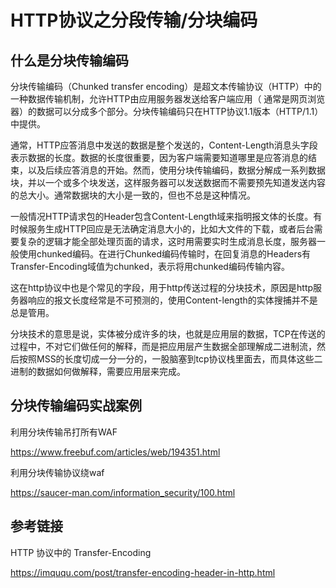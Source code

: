 # HTTP协议之分段传输/分块编码

## 什么是分块传输编码

分块传输编码（Chunked transfer encoding）是超文本传输协议（HTTP）中的一种数据传输机制，允许HTTP由应用服务器发送给客户端应用（ 通常是网页浏览器）的数据可以分成多个部分。分块传输编码只在HTTP协议1.1版本（HTTP/1.1）中提供。

通常，HTTP应答消息中发送的数据是整个发送的，Content-Length消息头字段表示数据的长度。数据的长度很重要，因为客户端需要知道哪里是应答消息的结束，以及后续应答消息的开始。然而，使用分块传输编码，数据分解成一系列数据块，并以一个或多个块发送，这样服务器可以发送数据而不需要预先知道发送内容的总大小。通常数据块的大小是一致的，但也不总是这种情况。

一般情况HTTP请求包的Header包含Content-Length域来指明报文体的长度。有时候服务生成HTTP回应是无法确定消息大小的，比如大文件的下载，或者后台需要复杂的逻辑才能全部处理页面的请求，这时用需要实时生成消息长度，服务器一般使用chunked编码。在进行Chunked编码传输时，在回复消息的Headers有Transfer-Encoding域值为chunked，表示将用chunked编码传输内容。

这在http协议中也是个常见的字段，用于http传送过程的分块技术，原因是http服务器响应的报文长度经常是不可预测的，使用Content-length的实体搜捕并不是总是管用。

分块技术的意思是说，实体被分成许多的块，也就是应用层的数据，TCP在传送的过程中，不对它们做任何的解释，而是把应用层产生数据全部理解成二进制流，然后按照MSS的长度切成一分一分的，一股脑塞到tcp协议栈里面去，而具体这些二进制的数据如何做解释，需要应用层来完成。

## 分块传输编码实战案例

利用分块传输吊打所有WAF

<https://www.freebuf.com/articles/web/194351.html>

利用分块传输协议绕waf

<https://saucer-man.com/information_security/100.html>

## 参考链接

HTTP 协议中的 Transfer-Encoding

<https://imququ.com/post/transfer-encoding-header-in-http.html>

